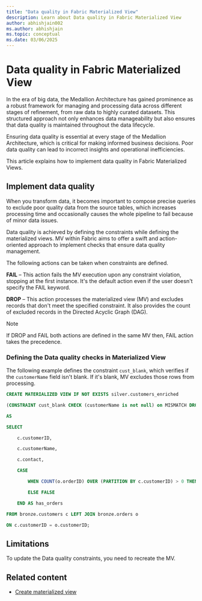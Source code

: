 ```yaml
---
title: "Data quality in Fabric Materialized View"
description: Learn about Data quality in Fabric Materialized View
author: abhishjain002 
ms.author: abhishjain 
ms.topic: conceptual
ms.date: 03/06/2025
---
```


# Data quality in Fabric Materialized View

In the era of big data, the Medallion Architecture has gained prominence as a robust framework for managing and processing data across different stages of refinement, from raw data to highly curated datasets. This structured approach not only enhances data manageability but also ensures that data quality is maintained throughout the data lifecycle.

Ensuring data quality is essential at every stage of the Medallion Architecture, which is critical for making informed business decisions. Poor data quality can lead to incorrect insights and operational inefficiencies.
 
This article explains how to implement data quality in Fabric Materialized Views.

## Implement data quality

When you transform data, it becomes important to compose precise queries to exclude poor quality data from the source tables, which increases processing time and occasionally causes the whole pipeline to fail because of minor data issues.
 
Data quality is achieved by defining the constraints while defining the materialized views. MV within Fabric aims to offer a swift and action-oriented approach to implement checks that ensure data quality management.
 
The following actions can be taken when constraints are defined.

**FAIL** – This action fails the MV execution upon any constraint violation, stopping at the first instance. It's the default action even if the user doesn't specify the FAIL keyword.
 

**DROP** – This action processes the materialized view (MV) and excludes records that don't meet the specified constraint. It also provides the count of excluded records in the Directed Acyclic Graph (DAG).

> [!NOTE]
> If DROP and FAIL both actions are defined in the same MV then, FAIL action takes the precedence.


### Defining the Data quality checks in Materialized View

The following example defines the constraint `cust_blank`, which verifies if the `customerName` field isn't blank. If it's blank, MV excludes those rows from processing. 

```SQL
CREATE MATERIALIZED VIEW IF NOT EXISTS silver.customers_enriched  

(CONSTRAINT cust_blank CHECK (customerName is not null) on MISMATCH DROP) 

AS 

SELECT 

    c.customerID, 

    c.customerName, 

    c.contact, 

    CASE  

        WHEN COUNT(o.orderID) OVER (PARTITION BY c.customerID) > 0 THEN TRUE  

        ELSE FALSE  

    END AS has_orders 

FROM bronze.customers c LEFT JOIN bronze.orders o 

ON c.customerID = o.customerID; 
```

## Limitations

To update the Data quality constraints, you need to recreate the MV.
 
## Related content

* [Create materialized view](./create-materialized-view.md)
